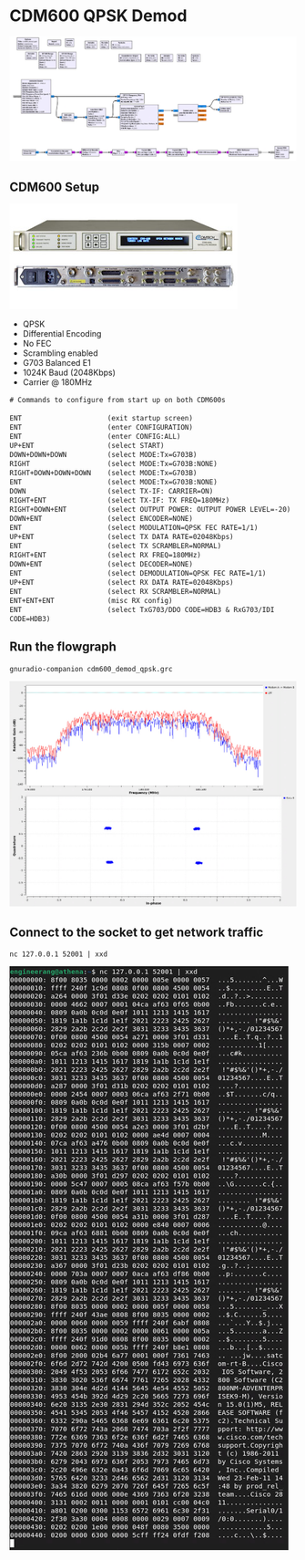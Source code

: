 # CDM600 QPSK Demod

![QPSK Demod Flowgraph](cdm600_demod_qpsk.PNG)

## CDM600 Setup 

![CDM600](../../images/cdm600L.bmp)

 * QPSK 
 * Differential Encoding
 * No FEC 
 * Scrambling enabled
 * G703 Balanced E1
 * 1024K Baud (2048Kbps)
 * Carrier @ 180MHz

````
# Commands to configure from start up on both CDM600s

ENT                     (exit startup screen)
ENT                     (enter CONFIGURATION)
ENT                     (enter CONFIG:ALL)
UP+ENT                  (select START)
DOWN+DOWN+DOWN          (select MODE:Tx=G703B)
RIGHT                   (select MODE:Tx=G703B:NONE)
RIGHT+DOWN+DOWN+DOWN    (select MODE:Tx=G703B)
ENT                     (select MODE:Tx=G703B:NONE)
DOWN                    (select TX-IF: CARRIER=ON)
RIGHT+ENT               (select TX-IF: TX FREQ=180MHz)
RIGHT+DOWN+ENT          (select OUTPUT POWER: OUTPUT POWER LEVEL=-20)
DOWN+ENT                (select ENCODER=NONE)
ENT                     (select MODULATION=QPSK FEC RATE=1/1)
UP+ENT                  (select TX DATA RATE=02048Kbps)
ENT                     (select TX SCRAMBLER=NORMAL)
RIGHT+ENT               (select RX FREQ=180MHz)
DOWN+ENT                (select DECODER=NONE)
ENT                     (select DEMODULATION=QPSK FEC RATE=1/1)
UP+ENT                  (select RX DATA RATE=02048Kbps)
ENT                     (select RX SCRAMBLER=NORMAL)
ENT+ENT+ENT             (misc RX config)
ENT                     (select TxG703/DDO CODE=HDB3 & RxG703/IDI CODE=HDB3)
````
## Run the flowgraph
````
gnuradio-companion cdm600_demod_qpsk.grc
````
![QPSK Demod in action](qpsk_demod_output.PNG)

## Connect to the socket to get network traffic
```
nc 127.0.0.1 52001 | xxd
```
![QPSK Demod in action](cdm600_traffic_output.PNG)
